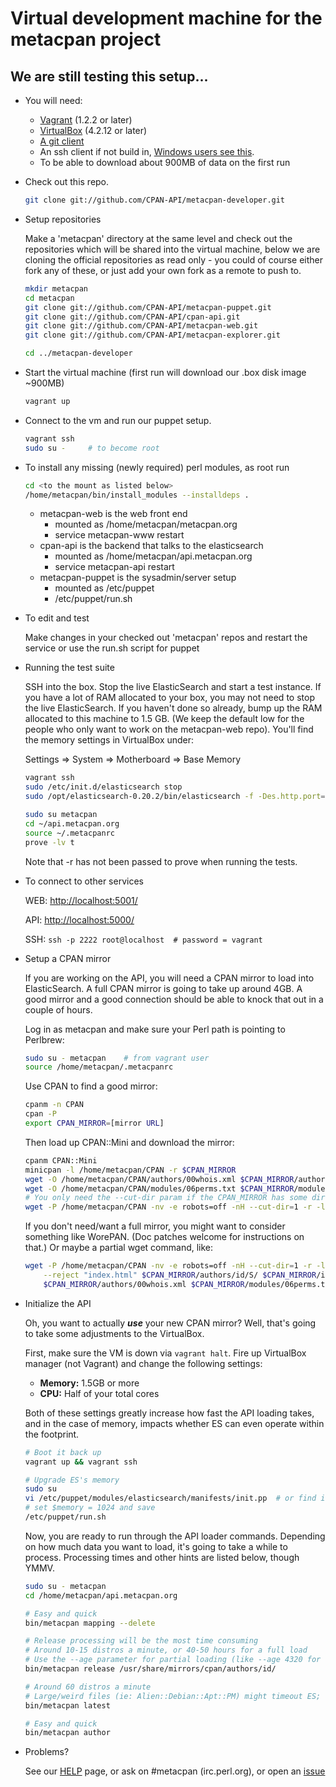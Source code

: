 # Virtual development machine for the metacpan project

## We are still testing this setup...

- You will need:

    - [Vagrant](http://downloads.vagrantup.com/) (1.2.2 or later)
    - [VirtualBox](https://www.virtualbox.org/wiki/Downloads) (4.2.12 or later)
    - [A git client](http://git-scm.com/downloads)
    - An ssh client if not build in, [Windows users see this](http://docs-v1.vagrantup.com/v1/docs/getting-started/ssh.html).
    - To be able to download about 900MB of data on the first run

-  Check out this repo.

    ```bash
    git clone git://github.com/CPAN-API/metacpan-developer.git
    ```

-  Setup repositories

    Make a 'metacpan' directory at the same level and check out the repositories
    which will be shared into the virtual machine, below we are cloning
    the official repositories as read only - you could of course either
    fork any of these, or just add your own fork as a remote to push to.

    ```bash
    mkdir metacpan
    cd metacpan
    git clone git://github.com/CPAN-API/metacpan-puppet.git
    git clone git://github.com/CPAN-API/cpan-api.git
    git clone git://github.com/CPAN-API/metacpan-web.git
    git clone git://github.com/CPAN-API/metacpan-explorer.git

    cd ../metacpan-developer
    ```

- Start the virtual machine (first run will download our .box disk image ~900MB)

    ```bash
    vagrant up
    ```

- Connect to the vm and run our puppet setup.

    ```bash
    vagrant ssh
    sudo su -     # to become root
    ```

- To install any missing (newly required) perl modules, as root run

    ```bash
    cd <to the mount as listed below>
    /home/metacpan/bin/install_modules --installdeps .
    ```

    - metacpan-web is the web front end
        - mounted as /home/metacpan/metacpan.org
        - service metacpan-www restart
    - cpan-api is the backend that talks to the elasticsearch
        - mounted as /home/metacpan/api.metacpan.org
        - service metacpan-api restart
    - metacpan-puppet is the sysadmin/server setup
        - mounted as /etc/puppet
        - /etc/puppet/run.sh

- To edit and test

    Make changes in your checked out 'metacpan' repos and restart the service or use the run.sh script for puppet
    
- Running the test suite

    SSH into the box.  Stop the live ElasticSearch and start a test instance.  If you have a lot of RAM allocated 
    to your box, you may not need to stop the live ElasticSearch.  If you haven't done so already, bump up the RAM
    allocated to this machine to 1.5 GB.  (We keep the default low for the people who only want to work on the 
    metacpan-web repo).  You'll find the memory settings in VirtualBox under:
    
    Settings => System => Motherboard => Base Memory

    ```bash
    vagrant ssh
    sudo /etc/init.d/elasticsearch stop
    sudo /opt/elasticsearch-0.20.2/bin/elasticsearch -f -Des.http.port=9900 -Des.cluster.name=testing

    sudo su metacpan
    cd ~/api.metacpan.org
    source ~/.metacpanrc
    prove -lv t
    ```
    
    Note that -r has not been passed to prove when running the tests.

- To connect to other services

    WEB: [http://localhost:5001/](http://localhost:5001/)

    API: [http://localhost:5000/](http://localhost:5000/)

    SSH: `ssh -p 2222 root@localhost  # password = vagrant`

- Setup a CPAN mirror

    If you are working on the API, you will need a CPAN mirror to load into ElasticSearch.  A full CPAN
    mirror is going to take up around 4GB.  A good mirror and a good connection should be able to knock
    that out in a couple of hours.
    
    Log in as metacpan and make sure your Perl path is pointing to Perlbrew:

    ```bash
    sudo su - metacpan    # from vagrant user
    source /home/metacpan/.metacpanrc
    ```
        
    Use CPAN to find a good mirror:
    
    ```bash
    cpanm -n CPAN
    cpan -P
    export CPAN_MIRROR=[mirror URL]
    ```

    Then load up CPAN::Mini and download the mirror: 
    
    ```bash
    cpanm CPAN::Mini
    minicpan -l /home/metacpan/CPAN -r $CPAN_MIRROR
    wget -O /home/metacpan/CPAN/authors/00whois.xml $CPAN_MIRROR/authors/00whois.xml
    wget -O /home/metacpan/CPAN/modules/06perms.txt $CPAN_MIRROR/modules/06perms.txt
    # You only need the --cut-dir param if the CPAN_MIRROR has some directory like /CPAN/ on it
    wget -P /home/metacpan/CPAN -nv -e robots=off -nH --cut-dir=1 -r -l 1 $CPAN_MIRROR/indices/
    ```
    
    If you don't need/want a full mirror, you might want to consider something like WorePAN.  (Doc patches
    welcome for instructions on that.)  Or maybe a partial wget command, like:
    
    ```bash
    wget -P /home/metacpan/CPAN -nv -e robots=off -nH --cut-dir=1 -r -l 3 -nc -np \
        --reject "index.html" $CPAN_MIRROR/authors/id/S/ $CPAN_MIRROR/indices/ \
        $CPAN_MIRROR/authors/00whois.xml $CPAN_MIRROR/modules/06perms.txt
    ```

- Initialize the API

    Oh, you want to actually ***use*** your new CPAN mirror?  Well, that's going to take some adjustments to 
    the VirtualBox.
    
    First, make sure the VM is down via `vagrant halt`.  Fire up VirtualBox manager (not Vagrant) and
    change the following settings:
    
    * **Memory:** 1.5GB or more
    * **CPU:** Half of your total cores
    
    Both of these settings greatly increase how fast the API loading takes, and in the case of memory, 
    impacts whether ES can even operate within the footprint.
    
    ```bash
    # Boot it back up
    vagrant up && vagrant ssh
    
    # Upgrade ES's memory
    sudo su
    vi /etc/puppet/modules/elasticsearch/manifests/init.pp  # or find it in your linked puppet repo
    # set $memory = 1024 and save
    /etc/puppet/run.sh
    ```
    
    Now, you are ready to run through the API loader commands.  Depending on how much data you want to
    load, it's going to take a while to process.  Processing times and other hints are listed below,
    though YMMV.
    
    ```bash
    sudo su - metacpan
    cd /home/metacpan/api.metacpan.org
    
    # Easy and quick
    bin/metacpan mapping --delete
    
    # Release processing will be the most time consuming
    # Around 10-15 distros a minute, or 40-50 hours for a full load
    # Use the --age parameter for partial loading (like --age 4320 for six months)
    bin/metacpan release /usr/share/mirrors/cpan/authors/id/
    
    # Around 60 distros a minute
    # Large/weird files (ie: Alien::Debian::Apt::PM) might timeout ES; re-run it if it chokes
    bin/metacpan latest
    
    # Easy and quick
    bin/metacpan author
    ```

- Problems?

    See our [HELP](HELP.md) page, or ask on #metacpan (irc.perl.org), or open an [issue](https://github.com/CPAN-API/metacpan-developer/issues)


